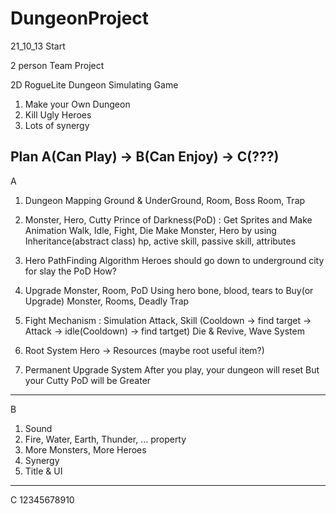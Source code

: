 # DungeonProject
21_10_13 Start

2 person Team Project

2D RogueLite Dungeon Simulating Game
1. Make your Own Dungeon
2. Kill Ugly Heroes
3. Lots of synergy

Plan
A(Can Play) -> B(Can Enjoy) -> C(???)
---------------------------
A

1. Dungeon Mapping
  Ground & UnderGround, Room, Boss Room, Trap 

2. Monster, Hero, Cutty Prince of Darkness(PoD) : Get Sprites and Make Animation
  Walk, Idle, Fight, Die
  Make Monster, Hero by using Inheritance(abstract class)
  hp, active skill, passive skill, attributes 

3. Hero PathFinding Algorithm
  Heroes should go down to underground city for slay the PoD
  How? 
  
4. Upgrade Monster, Room, PoD
  Using hero bone, blood, tears to Buy(or Upgrade) Monster, Rooms, Deadly Trap
  
5. Fight Mechanism : Simulation
  Attack, Skill (Cooldown -> find target -> Attack -> idle(Cooldown) -> find tartget)
  Die & Revive, Wave System
  
6. Root System
  Hero -> Resources (maybe root useful item?)
  
7. Permanent Upgrade System
  After you play, your dungeon will reset But your Cutty PoD will be Greater

---------------------------
B

1. Sound
2. Fire, Water, Earth, Thunder, ... property
3. More Monsters, More Heroes
4. Synergy
5. Title & UI

---------------------------
C
12345678910
